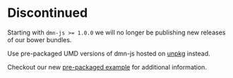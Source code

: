 # Discontinued

Starting with `dmn-js >= 1.0.0` we will no longer be publishing new releases of our bower bundles.

Use pre-packaged UMD versions of dmn-js hosted on [unpkg](https://unpkg.com/dmn-js/dist/) instead.

Checkout our new [pre-packaged example](https://github.com/bpmn-io/dmn-js-examples/tree/master/pre-packaged) for additional information.
